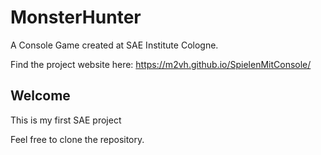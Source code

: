 # MonsterHunter

A Console Game created at SAE Institute Cologne.

Find the project website here: https://m2vh.github.io/SpielenMitConsole/

## Welcome

This is my first SAE project

Feel free to clone the repository.
